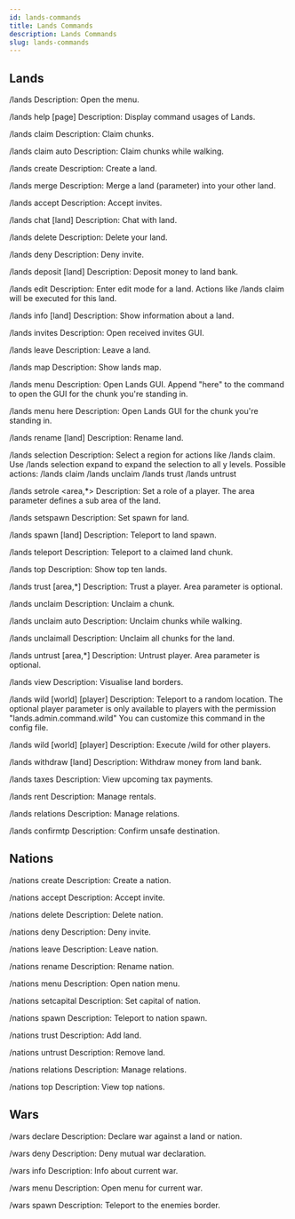 ```yaml
---
id: lands-commands
title: Lands Commands
description: Lands Commands
slug: lands-commands
---
```


## Lands
/lands
Description: Open the menu.

/lands help [page]
Description: Display command usages of Lands.

/lands claim
Description: Claim chunks.

/lands claim auto
Description: Claim chunks while walking.

/lands create
Description: Create a land.

/lands merge <land>
Description: Merge a land (parameter) into your other land.

/lands accept <land>
Description: Accept invites.

/lands chat [land] <message>
Description: Chat with land.

/lands delete
Description: Delete your land.

/lands deny
Description: Deny invite.

/lands deposit [land] <amount>
Description: Deposit money to land bank.

/lands edit <land>
Description: Enter edit mode for a land.
Actions like /lands claim will be executed for this land.

/lands info [land]
Description: Show information about a land.

/lands invites
Description: Open received invites GUI.

/lands leave <land>
Description: Leave a land.

/lands map
Description: Show lands map.

/lands menu
Description: Open Lands GUI.
Append "here" to the command to open the GUI
for the chunk you're standing in.

/lands menu here
Description: Open Lands GUI for the chunk you're standing in.

/lands rename [land] <new name>
Description: Rename land.

/lands selection
Description: Select a region for actions like /lands claim.
Use /lands selection expand to expand the selection to all y levels.
Possible actions:
/lands claim
/lands unclaim
/lands trust
/lands untrust

/lands setrole <player> <area,*> <role>
Description: Set a role of a player.
The area parameter defines a sub area of the land.

/lands setspawn
Description: Set spawn for land.

/lands spawn [land]
Description: Teleport to land spawn.

/lands teleport <x> <z>
Description: Teleport to a claimed land chunk.

/lands top
Description: Show top ten lands.

/lands trust <player> [area,*]
Description: Trust a player.
Area parameter is optional.

/lands unclaim
Description: Unclaim a chunk.

/lands unclaim auto
Description: Unclaim chunks while walking.

/lands unclaimall
Description: Unclaim all chunks for the land.

/lands untrust <player> [area,*]
Description: Untrust player.
Area parameter is optional.

/lands view
Description: Visualise land borders.

/lands wild [world] [player]
Description: Teleport to a random location. The optional player parameter is
only available to players with the permission "lands.admin.command.wild"
You can customize this command in the config file.

/lands wild [world] [player]
Description: Execute /wild for other players.

/lands withdraw [land] <amount>
Description: Withdraw money from land bank.

/lands taxes
Description: View upcoming tax payments.

/lands rent
Description: Manage rentals.

/lands relations
Description: Manage relations.

/lands confirmtp
Description: Confirm unsafe destination.

## Nations
/nations create
Description: Create a nation.

/nations accept
Description: Accept invite.

/nations delete
Description: Delete nation.

/nations deny
Description: Deny invite.

/nations leave
Description: Leave nation.

/nations rename
Description: Rename nation.

/nations menu
Description: Open nation menu.

/nations setcapital
Description: Set capital of nation.

/nations spawn
Description: Teleport to nation spawn.

/nations trust
Description: Add land.

/nations untrust
Description: Remove land.

/nations relations
Description: Manage relations.

/nations top
Description: View top nations.

## Wars
/wars declare
Description: Declare war against a land or nation.

/wars deny
Description: Deny mutual war declaration.

/wars info
Description: Info about current war.

/wars menu
Description: Open menu for current war.

/wars spawn
Description: Teleport to the enemies border.
